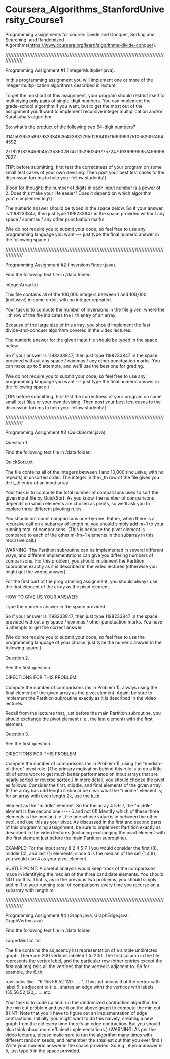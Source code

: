 # Coursera_Algorithms_StanfordUniversity_Course1
Programming assignments for course: Divide and Conquer, Sorting and Searching, and Randomized Algorithms(https://www.coursera.org/learn/algorithms-divide-conquer).

//////////////////////////////////////////////////////////////////////////////////////////////////////////////

Programming Assignment #1 (IntegerMultiplier.java).

In this programming assignment you will implement one or more of the integer multiplication algorithms described in lecture.

To get the most out of this assignment, your program should restrict itself to multiplying only pairs of single-digit numbers.  You can implement the grade-school algorithm if you want, but to get the most out of the assignment you'll want to implement recursive integer multiplication and/or Karatsuba's algorithm.

So: what's the product of the following two 64-digit numbers?

3141592653589793238462643383279502884197169399375105820974944592

2718281828459045235360287471352662497757247093699959574966967627

[TIP: before submitting, first test the correctness of your program on some small test cases of your own devising. Then post your best test cases to the discussion forums to help your fellow students!]

[Food for thought: the number of digits in each input number is a power of 2.  Does this make your life easier?  Does it depend on which algorithm you're implementing?]

The numeric answer should be typed in the space below.  So if your answer is 1198233847, then just type 1198233847 in the space provided without any space / commas / any other punctuation marks. 

(We do not require you to submit your code, so feel free to use any programming language you want --- just type the final numeric answer in the following space.)

//////////////////////////////////////////////////////////////////////////////////////////////////////////////

Programming Assignment #2 (InversionsFinder.java).

Find the following text file in /data folder:

IntegerArray.txt

This file contains all of the 100,000 integers between 1 and 100,000 (inclusive) in some order, with no integer repeated.

Your task is to compute the number of inversions in the file given, where the i_th row of the file indicates the i_th entry of an array.

Because of the large size of this array, you should implement the fast divide-and-conquer algorithm covered in the video lectures.

The numeric answer for the given input file should be typed in the space below.

So if your answer is 1198233847, then just type 1198233847 in the space provided without any space / commas / any other punctuation marks. You can make up to 5 attempts, and we'll use the best one for grading.

(We do not require you to submit your code, so feel free to use any programming language you want --- just type the final numeric answer in the following space.)

[TIP: before submitting, first test the correctness of your program on some small test files or your own devising.  Then post your best test cases to the discussion forums to help your fellow students!]

//////////////////////////////////////////////////////////////////////////////////////////////////////////////

Programming Assignment #3 (QuickSorter.java).

Question 1.

Find the following text file in /data folder:

QuickSort.txt

The file contains all of the integers between 1 and 10,000 (inclusive, with no repeats) in unsorted order.  The integer in the i_th row of the file gives you the i_th entry of an input array.

Your task is to compute the total number of comparisons used to sort the given input file by QuickSort.  As you know, the number of comparisons depends on which elements are chosen as pivots, so we'll ask you to explore three different pivoting rules.

You should not count comparisons one-by-one.  Rather, when there is a recursive call on a subarray of length m, you should simply add m−1 to your running total of comparisons.  (This is because the pivot element is compared to each of the other m-1m−1 elements in the subarray in this recursive call.)

WARNING: The Partition subroutine can be implemented in several different ways, and different implementations can give you differing numbers of comparisons.  For this problem, you should implement the Partition subroutine exactly as it is described in the video lectures (otherwise you might get the wrong answer).


For the first part of the programming assignment, you should always use the first element of the array as the pivot element.

HOW TO GIVE US YOUR ANSWER:

Type the numeric answer in the space provided.

So if your answer is 1198233847, then just type 1198233847 in the space provided without any space / commas / other punctuation marks. You have 5 attempts to get the correct answer.

(We do not require you to submit your code, so feel free to use the programming language of your choice, just type the numeric answer in the following space.)


Question 2.

See the first question.

DIRECTIONS FOR THIS PROBLEM:

Compute the number of comparisons (as in Problem 1), always using the final element of the given array as the pivot element.  Again, be sure to implement the Partition subroutine exactly as it is described in the video lectures.

Recall from the lectures that, just before the main Partition subroutine, you should exchange the pivot element (i.e., the last element) with the first element.


Question 3.

See the first question.

DIRECTIONS FOR THIS PROBLEM:

Compute the number of comparisons (as in Problem 1), using the "median-of-three" pivot rule.  [The primary motivation behind this rule is to do a little bit of extra work to get much better performance on input arrays that are nearly sorted or reverse sorted.]  In more detail, you should choose the pivot as follows.  Consider the first, middle, and final elements of the given array.  (If the array has odd length it should be clear what the "middle" element is; for an array with even length 2k, use the k_th 

element as the "middle" element. So for the array 4 5 6 7,  the "middle" element is the second one ---- 5 and not 6!)  Identify which of these three elements is the median (i.e., the one whose value is in between the other two), and use this as your pivot.  As discussed in the first and second parts of this programming assignment, be sure to implement Partition exactly as described in the video lectures (including exchanging the pivot element with the first element just before the main Partition subroutine).

EXAMPLE: For the input array 8 2 4 5 7 1 you would consider the first (8), middle (4), and last (1) elements; since 4 is the median of the set {1,4,8}, you would use 4 as your pivot element.

SUBTLE POINT: A careful analysis would keep track of the comparisons made in identifying the median of the three candidate elements.  You should NOT do this.  That is, as in the previous two problems, you should simply add m-1 to your running total of comparisons every time you recurse on a subarray with length m.

//////////////////////////////////////////////////////////////////////////////////////////////////////////////

Programming Assignment #4 (Graph.java, GraphEdge.java, GraphVertex.java)

Find the following text file in /data folder:

kargerMinCut.txt

The file contains the adjacency list representation of a simple undirected graph. There are 200 vertices labeled 1 to 200. The first column in the file represents the vertex label, and the particular row (other entries except the first column) tells all the vertices that the vertex is adjacent to. So for example, the 6_th

row looks like : "6	155	56	52	120	......". This just means that the vertex with label 6 is adjacent to (i.e., shares an edge with) the vertices with labels 155,56,52,120,......,etc.

Your task is to code up and run the randomized contraction algorithm for the min cut problem and use it on the above graph to compute the min cut.  (HINT: Note that you'll have to figure out an implementation of edge contractions.  Initially, you might want to do this naively, creating a new graph from the old every time there's an edge contraction.  But you should also think about more efficient implementations.)   (WARNING: As per the video lectures, please make sure to run the algorithm many times with different random seeds, and remember the smallest cut that you ever find.)  Write your numeric answer in the space provided.  So e.g., if your answer is 5, just type 5 in the space provided.

